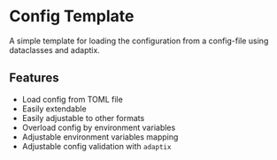 # Config Template

A simple template for loading the configuration from a config-file using dataclasses and adaptix.


## Features

- Load config from TOML file
- Easily extendable
- Easily adjustable to other formats
- Overload config by environment variables
- Adjustable environment variables mapping
- Adjustable config validation with `adaptix`
